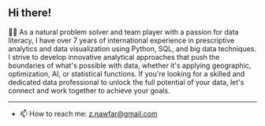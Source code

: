 
##  Hi there!

👩‍💻 As a natural problem solver and team player with a passion for data literacy, I have over 7 years of international experience in prescriptive analytics and data visualization using Python, SQL, and big data techniques. I strive to develop innovative analytical approaches that push the boundaries of what's possible with data, whether it's applying geographic, optimization, AI, or statistical functions. If you're looking for a skilled and dedicated data professional to unlock the full potential of your data, let's connect and work together to achieve your goals.
 
----------------------------------------------------------------------------------------------------------------------------------------------
- 📫 How to reach me:
 z.nawfar@gmail.com

<!---
znawfar/znawfar is a ✨ special ✨ repository because its `README.md` (this file) appears on your GitHub profile.
You can click the Preview link to take a look at your changes.
--->
